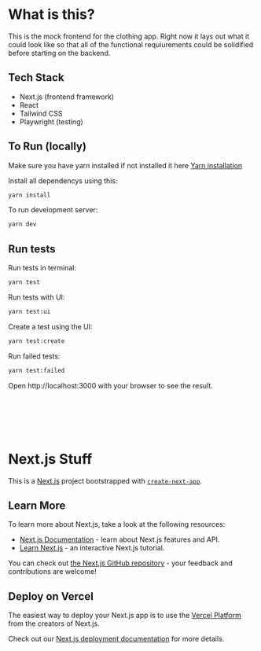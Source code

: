 # What is this?

This is the mock frontend for the clothing app. Right now it lays out what it could look like so that all of the functional requiurements could be solidified before starting on the backend.

## Tech Stack

- Next.js (frontend framework)
- React
- Tailwind CSS
- Playwright (testing)

## To Run (locally)

Make sure you have yarn installed if not installed it here [Yarn installation](https://classic.yarnpkg.com/en/docs/install)

Install all dependencys using this:

```bash
yarn install
```

To run development server:

```bash
yarn dev
```

## Run tests

Run tests in terminal:

```bash
yarn test
```

Run tests with UI:

```bash
yarn test:ui
```

Create a test using the UI:

```bash
yarn test:create
```

Run failed tests:

```bash
yarn test:failed
```

Open http://localhost:3000 with your browser to see the result.
<br></br>
<br></br>
<br></br>

# Next.js Stuff

This is a [Next.js](https://nextjs.org) project bootstrapped with [`create-next-app`](https://nextjs.org/docs/app/api-reference/cli/create-next-app).

## Learn More

To learn more about Next.js, take a look at the following resources:

- [Next.js Documentation](https://nextjs.org/docs) - learn about Next.js features and API.
- [Learn Next.js](https://nextjs.org/learn) - an interactive Next.js tutorial.

You can check out [the Next.js GitHub repository](https://github.com/vercel/next.js) - your feedback and contributions are welcome!

## Deploy on Vercel

The easiest way to deploy your Next.js app is to use the [Vercel Platform](https://vercel.com/new?utm_medium=default-template&filter=next.js&utm_source=create-next-app&utm_campaign=create-next-app-readme) from the creators of Next.js.

Check out our [Next.js deployment documentation](https://nextjs.org/docs/app/building-your-application/deploying) for more details.
